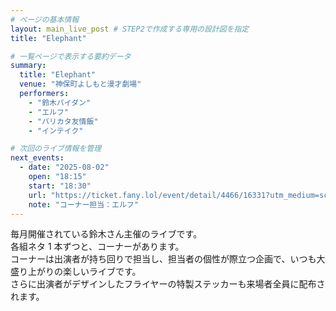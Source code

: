 ```yaml
---
# ページの基本情報
layout: main_live_post # STEP2で作成する専用の設計図を指定
title: "Elephant"

# 一覧ページで表示する要約データ
summary:
  title: "Elephant"
  venue: "神保町よしもと漫才劇場"
  performers:
    - "鈴木バイダン"
    - "エルフ"
    - "バリカタ友情飯"
    - "インテイク"

# 次回のライブ情報を管理
next_events:
  - date: "2025-08-02"
    open: "18:15"
    start: "18:30"
    url: "https://ticket.fany.lol/event/detail/4466/16331?utm_medium=schedule&utm_source=jimbocho_manzaigekijyo&utm_campaign=Elephant"
    note: "コーナー担当：エルフ"
---
```


毎月開催されている鈴木さん主催のライブです。<br>
各組ネタ 1 本ずつと、コーナーがあります。<br>
コーナーは出演者が持ち回りで担当し、担当者の個性が際立つ企画で、いつも大盛り上がりの楽しいライブです。<br>
さらに出演者がデザインしたフライヤーの特製ステッカーも来場者全員に配布されます。<br>

